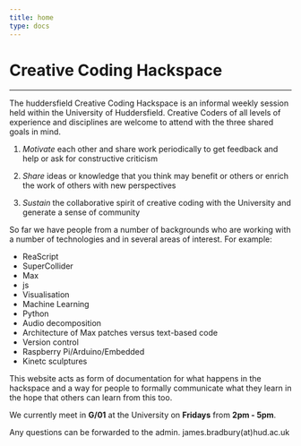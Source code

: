 ```yaml
---
title: home
type: docs
---
```


# Creative Coding Hackspace
--- 
The huddersfield Creative Coding Hackspace is an informal weekly session held within the University of Huddersfield. Creative Coders of all levels of experience and disciplines are welcome to attend with the three shared goals in mind.

1. _Motivate_ each other and share work periodically to get feedback and help or ask for constructive criticism

2. _Share_ ideas or knowledge that you think may benefit or others or enrich the work of others with new perspectives

3. _Sustain_ the collaborative spirit of creative coding with the University and generate a sense of community

So far we have people from a number of backgrounds who are working with a number of technologies and in several areas of interest. For example: 

- ReaScript
- SuperCollider
- Max
- js
- Visualisation
- Machine Learning
- Python
- Audio decomposition
- Architecture of Max patches versus text-based code
- Version control
- Raspberry Pi/Arduino/Embedded
- Kinetc sculptures

This website acts as form of documentation for what happens in the hackspace and a way for people to formally communicate what they learn in the hope that others can learn from this too.

We currently meet in **G/01** at the University on **Fridays** from **2pm - 5pm**. 

Any questions can be forwarded to the admin. james.bradbury(at)hud.ac.uk